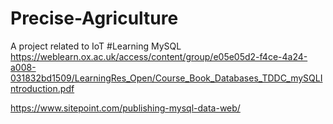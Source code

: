 # Precise-Agriculture
A project related to IoT
#Learning MySQL
https://weblearn.ox.ac.uk/access/content/group/e05e05d2-f4ce-4a24-a008-031832bd1509/LearningRes_Open/Course_Book_Databases_TDDC_mySQLIntroduction.pdf


https://www.sitepoint.com/publishing-mysql-data-web/
